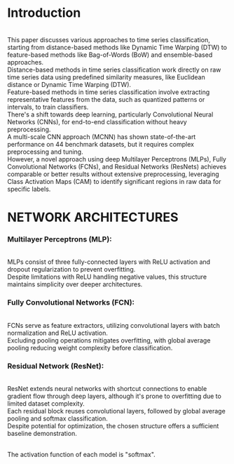 # Introduction
<br/>This paper discusses various approaches to time series classification, starting from distance-based methods like Dynamic Time Warping (DTW) to feature-based methods like Bag-of-Words (BoW) and ensemble-based approaches. 
<br/>Distance-based methods in time series classification work directly on raw time series data using predefined similarity measures, like Euclidean distance or Dynamic Time Warping (DTW).
<br/>Feature-based methods in time series classification involve extracting representative features from the data, such as quantized patterns or intervals, to train classifiers.
<br/>There's a shift towards deep learning, particularly Convolutional Neural Networks (CNNs), for end-to-end classification without heavy preprocessing. 
<br/>A multi-scale CNN approach (MCNN) has shown state-of-the-art performance on 44 benchmark datasets, but it requires complex preprocessing and tuning. 
<br/>However, a novel approach using deep Multilayer Perceptrons (MLPs), Fully Convolutional Networks (FCNs), and Residual Networks (ResNets) achieves comparable or better results without extensive preprocessing, leveraging Class Activation Maps (CAM) to identify significant regions in raw data for specific labels.

# NETWORK ARCHITECTURES
### Multilayer Perceptrons (MLP): 
<br/>MLPs consist of three fully-connected layers with ReLU activation and dropout regularization to prevent overfitting. 
<br/>Despite limitations with ReLU handling negative values, this structure maintains simplicity over deeper architectures.

### Fully Convolutional Networks (FCN): 
<br/>FCNs serve as feature extractors, utilizing convolutional layers with batch normalization and ReLU activation. 
<br/>Excluding pooling operations mitigates overfitting, with global average pooling reducing weight complexity before classification.

### Residual Network (ResNet): 
<br/>ResNet extends neural networks with shortcut connections to enable gradient flow through deep layers, although it's prone to overfitting due to limited dataset complexity. 
<br/>Each residual block reuses convolutional layers, followed by global average pooling and softmax classification. 
<br/>Despite potential for optimization, the chosen structure offers a sufficient baseline demonstration.

<br/>The activation function of each model is "softmax".
